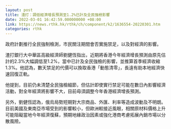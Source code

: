 ```yaml
---
layout: post
title: 渣打：調低經濟增長預測至1.2%已計及全民強檢影響
date: 2022-03-01 16:42:59.000000000 +08:00
link: https://news.rthk.hk/rthk/ch/component/k2/1636554-20220301.htm
categories: rthk
---
```


政府計劃推行全民強制檢測，市民關注期間會否實施禁足，以及對經濟的影響。

渣打銀行大中華區高級經濟師劉健恆指出，近期將香港今年經濟增長預測由原先估計的2.3%大幅調低至1.2%，當中已計及全民強檢的影響，並推算首季經濟收縮1.3%。他認為，數天禁足的代價可以換取香港「動態清零」，長遠有助本地經濟快速回復正軌。

他提到，目前仍未清楚全民強檢細節，但估計即使實行禁足可能在數日內影響經濟活動，對全年經濟將影響不大，目前毋須調整今年香港經濟增長預測。

另外，劉健恆認為，俄烏局勢短期對大宗商品、外匯、利率等造成波動及不明朗。目前美國及東南亞市場受到的影響較小，但歐洲較接近風眼，相關原材料價格上升可能阻礙當地今年經濟復蘇，預期地緣政治因素或強化港商考慮拓展內銷市場以分散風險。
